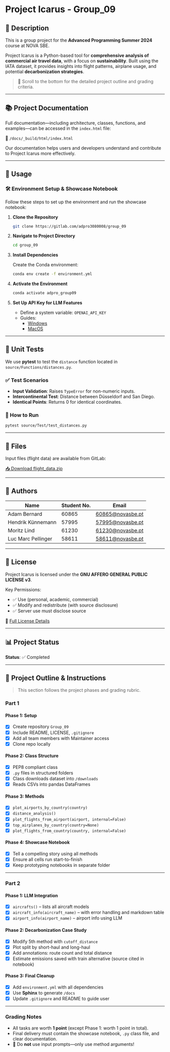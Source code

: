 # Project Icarus - Group_09

## 📌 Description

This is a group project for the **Advanced Programming Summer 2024** course at NOVA SBE.

Project Icarus is a Python-based tool for **comprehensive analysis of commercial air travel data**, with a focus on **sustainability**. Built using the IATA dataset, it provides insights into flight patterns, airplane usage, and potential **decarbonization strategies**.

> 📝 Scroll to the bottom for the detailed project outline and grading criteria.

---

## 📚 Project Documentation

Full documentation—including architecture, classes, functions, and examples—can be accessed in the `index.html` file:

📁 `/docs/_build/html/index.html`

Our documentation helps users and developers understand and contribute to Project Icarus more effectively.

---

## 🚀 Usage

### 🛠️ Environment Setup & Showcase Notebook

Follow these steps to set up the environment and run the showcase notebook:

1. **Clone the Repository**

   ```bash
   git clone https://gitlab.com/adpro3080008/group_09
   ```

2. **Navigate to Project Directory**

   ```bash
   cd group_09
   ```

3. **Install Dependencies**

   Create the Conda environment:

   ```bash
   conda env create -f environment.yml
   ```

4. **Activate the Environment**

   ```bash
   conda activate adpro_group09
   ```

5. **Set Up API Key for LLM Features**

   - Define a system variable: `OPENAI_API_KEY`
   - Guides:
     - [Windows](https://support.microsoft.com/pt-pt/topic/how-to-manage-environment-variables-in-windows-xp-5bf6725b-655e-151c-0b55-9a8c9c7f747d)
     - [MacOS](https://phoenixnap.com/kb/set-environment-variable-mac)

---

## 🧪 Unit Tests

We use **pytest** to test the `distance` function located in `source/Functions/distances.py`.

### ✅ Test Scenarios

- **Input Validation**: Raises `TypeError` for non-numeric inputs.
- **Intercontinental Test**: Distance between Düsseldorf and San Diego.
- **Identical Points**: Returns 0 for identical coordinates.

### 🧰 How to Run

```bash
pytest source/Test/test_distances.py
```

---

## 📂 Files

Input files (flight data) are available from GitLab:

[📥 Download flight_data.zip](https://gitlab.com/adpro1/adpro2024/-/raw/main/Files/flight_data.zip?inline=false)

---

## 👥 Authors

| Name                | Student No. | Email                    |
|---------------------|-------------|---------------------------|
| Adam Bernard        | 60865       | 60865@novasbe.pt         |
| Hendrik Künnemann   | 57995       | 57995@novasbe.pt         |
| Moritz Lind         | 61230       | 61230@novasbe.pt         |
| Luc Marc Pellinger  | 58611       | 58611@novasbe.pt         |

---

## 📄 License

Project Icarus is licensed under the **GNU AFFERO GENERAL PUBLIC LICENSE v3**.

Key Permissions:
- ✅ Use (personal, academic, commercial)
- ✅ Modify and redistribute (with source disclosure)
- ✅ Server use must disclose source

🔗 [Full License Details](https://www.gnu.org/licenses/agpl-3.0.en.html)

---

## 📊 Project Status

**Status**: ✅ Completed

---

## 📘 Project Outline & Instructions

> This section follows the project phases and grading rubric.

### Part 1

#### Phase 1: Setup

- [x] Create repository `Group_09`
- [x] Include README, LICENSE, `.gitignore`
- [x] Add all team members with Maintainer access
- [x] Clone repo locally

#### Phase 2: Class Structure

- [x] PEP8 compliant class
- [x] `.py` files in structured folders
- [x] Class downloads dataset into `/downloads`
- [x] Reads CSVs into pandas DataFrames

#### Phase 3: Methods

- [x] `plot_airports_by_country(country)`
- [x] `distance_analysis()`
- [x] `plot_flights_from_airport(airport, internal=False)`
- [x] `top_airplanes_by_country(country=None)`
- [x] `plot_flights_from_country(country, internal=False)`

#### Phase 4: Showcase Notebook

- [x] Tell a compelling story using all methods
- [x] Ensure all cells run start-to-finish
- [x] Keep prototyping notebooks in separate folder

---

### Part 2

#### Phase 1: LLM Integration

- [x] `aircrafts()` – lists all aircraft models
- [x] `aircraft_info(aircraft_name)` – with error handling and markdown table
- [x] `airport_info(airport_name)` – airport info using LLM

#### Phase 2: Decarbonization Case Study

- [x] Modify 5th method with `cutoff_distance`
- [x] Plot split by short-haul and long-haul
- [x] Add annotations: route count and total distance
- [x] Estimate emissions saved with train alternative (source cited in notebook)

#### Phase 3: Final Cleanup

- [x] Add `environment.yml` with all dependencies
- [x] Use **Sphinx** to generate `/docs`
- [x] Update `.gitignore` and README to guide user

---

### Grading Notes

- All tasks are worth **1 point** (except Phase 1: worth 1 point in total).
- Final delivery must contain the showcase notebook, `.py` class file, and clear documentation.
- 🛑 Do **not** use input prompts—only use method arguments!
